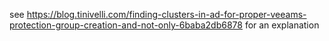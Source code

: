 see https://blog.tinivelli.com/finding-clusters-in-ad-for-proper-veeams-protection-group-creation-and-not-only-6baba2db6878 for an explanation
